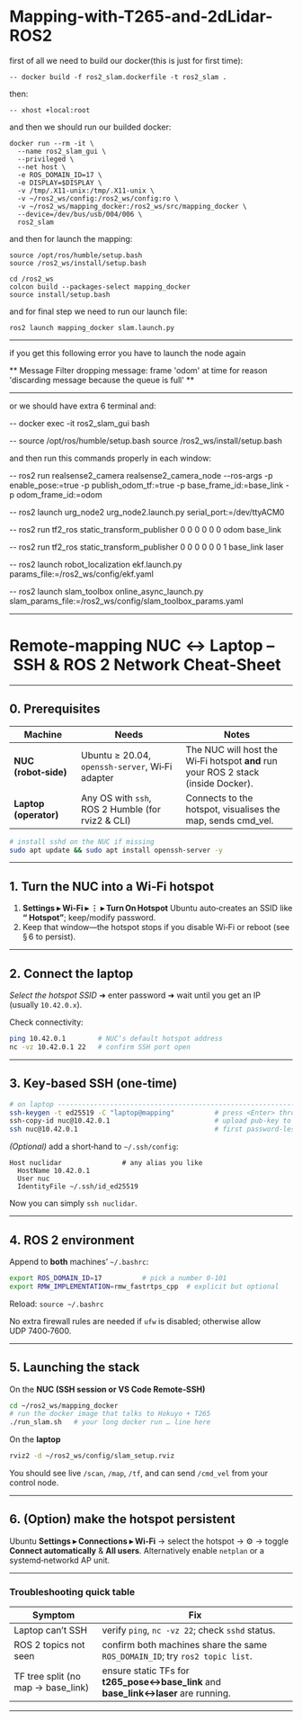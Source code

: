 # Mapping-with-T265-and-2dLidar-ROS2


first of all we need to build our docker(this is just for first time):

```
-- docker build -f ros2_slam.dockerfile -t ros2_slam .
```


then: 

```
-- xhost +local:root
```

and then we should run our builded docker: 


```
docker run --rm -it \
  --name ros2_slam_gui \
  --privileged \
  --net host \
  -e ROS_DOMAIN_ID=17 \
  -e DISPLAY=$DISPLAY \
  -v /tmp/.X11-unix:/tmp/.X11-unix \
  -v ~/ros2_ws/config:/ros2_ws/config:ro \
  -v ~/ros2_ws/mapping_docker:/ros2_ws/src/mapping_docker \
  --device=/dev/bus/usb/004/006 \
  ros2_slam
```




and then for launch the mapping:

```
source /opt/ros/humble/setup.bash
source /ros2_ws/install/setup.bash
```
```
cd /ros2_ws
colcon build --packages-select mapping_docker
source install/setup.bash
```
and for final step we need to run our launch file: 

```
ros2 launch mapping_docker slam.launch.py
```
------------------------------------------------------------------------------------

if you get this following error you have to launch the node again

** Message Filter dropping message: frame 'odom' at time  for reason 'discarding message because the queue is full' **

------------------------------------------------------------------------------------




or we should have extra 6 terminal and:


-- docker exec -it ros2_slam_gui bash


-- source /opt/ros/humble/setup.bash
 source /ros2_ws/install/setup.bash
 
 
 and then run this commands properly in each window: 


-- ros2 run realsense2_camera realsense2_camera_node    --ros-args      -p enable_pose:=true      -p publish_odom_tf:=true      -p base_frame_id:=base_link      -p odom_frame_id:=odom



-- ros2 launch urg_node2 urg_node2.launch.py   serial_port:=/dev/ttyACM0 


-- ros2 run tf2_ros static_transform_publisher 0 0 0 0 0 0 odom base_link


-- ros2 run tf2_ros static_transform_publisher 0 0 0 0 0 0 1 base_link laser



-- ros2 launch robot_localization ekf.launch.py   params_file:=/ros2_ws/config/ekf.yaml


-- ros2 launch slam_toolbox online_async_launch.py   slam_params_file:=/ros2_ws/config/slam_toolbox_params.yaml



---

# Remote‑mapping NUC ↔ Laptop  – SSH & ROS 2 Network Cheat‑Sheet

---

## 0. Prerequisites

| Machine               | Needs                                             | Notes                                                                             |
| --------------------- | ------------------------------------------------- | --------------------------------------------------------------------------------- |
| **NUC (robot‑side)**  | Ubuntu ≥ 20.04, `openssh‑server`, Wi‑Fi adapter   | The NUC will host the Wi‑Fi hotspot **and** run your ROS 2 stack (inside Docker). |
| **Laptop (operator)** | Any OS with `ssh`, ROS 2 Humble (for rviz2 & CLI) | Connects to the hotspot, visualises the map, sends cmd\_vel.                      |

```bash
# install sshd on the NUC if missing
sudo apt update && sudo apt install openssh-server -y
```

---

## 1. Turn the NUC into a Wi‑Fi hotspot

1. **Settings ▸ Wi‑Fi ▸ ⋮  ▸ Turn On Hotspot**
   Ubuntu auto‑creates an SSID like **“<hostname> Hotspot”**; keep/modify password.
2. Keep that window—the hotspot stops if you disable Wi‑Fi or reboot (see § 6 to persist).

---

## 2. Connect the laptop

*Select the hotspot SSID* ➜ enter password ➜ wait until you get an IP (usually `10.42.0.x`).

Check connectivity:

```bash
ping 10.42.0.1        # NUCʼs default hotspot address
nc -vz 10.42.0.1 22   # confirm SSH port open
```

---

## 3. Key‑based SSH (one‑time)

```bash
# on laptop ------------------------------------------------------------------
ssh-keygen -t ed25519 -C "laptop@mapping"          # press <Enter> through prompts
ssh-copy-id nuc@10.42.0.1                          # upload pub‑key to the NUC
ssh nuc@10.42.0.1                                  # first password‑less login
```

*(Optional)* add a short‑hand to `~/.ssh/config`:

```sshconfig
Host nuclidar               # any alias you like
  HostName 10.42.0.1
  User nuc
  IdentityFile ~/.ssh/id_ed25519
```

Now you can simply `ssh nuclidar`.

---

## 4. ROS 2 environment

Append to **both** machinesʼ `~/.bashrc`:

```bash
export ROS_DOMAIN_ID=17          # pick a number 0‑101
export RMW_IMPLEMENTATION=rmw_fastrtps_cpp  # explicit but optional
```

Reload: `source ~/.bashrc`

No extra firewall rules are needed if `ufw` is disabled; otherwise allow UDP 7400‑7600.

---

## 5. Launching the stack

On the **NUC (SSH session or VS Code Remote‑SSH)**

```bash
cd ~/ros2_ws/mapping_docker
# run the docker image that talks to Hokuyo + T265
./run_slam.sh   # your long docker run … line here
```

On the **laptop**

```bash
rviz2 -d ~/ros2_ws/config/slam_setup.rviz
```

You should see live `/scan`, `/map`, `/tf`, and can send `/cmd_vel` from your control node.

---

## 6. (Option) make the hotspot persistent

Ubuntu **Settings ▸ Connections ▸ Wi‑Fi** → select the hotspot → ⚙️  → toggle **Connect automatically** & **All users**.
Alternatively enable `netplan` or a systemd‑networkd AP unit.

---

### Troubleshooting quick table

| Symptom                             | Fix                                                                                   |
| ----------------------------------- | ------------------------------------------------------------------------------------- |
| Laptop can’t SSH                    | verify `ping`, `nc -vz 22`; check `sshd` status.                                      |
| ROS 2 topics not seen               | confirm both machines share the same `ROS_DOMAIN_ID`; try `ros2 topic list`.          |
| TF tree split (no map → base\_link) | ensure static TFs for **t265\_pose↔base\_link** and **base\_link↔laser** are running. |

---


